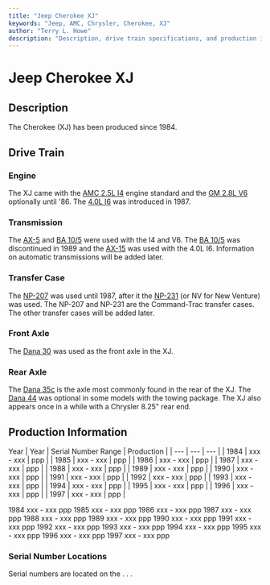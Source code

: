 ```yaml
---
title: "Jeep Cherokee XJ"
keywords: "Jeep, AMC, Chrysler, Cherokee, XJ"
author: "Terry L. Howe"
description: "Description, drive train specifications, and production information for the Jeep Cherokee XJ"
---
```


# Jeep Cherokee XJ
## Description
The Cherokee (XJ) has been produced since 1984.
## Drive Train
### Engine
The XJ came with the
[AMC 2.5L I4](/engine/amc150.html)
engine standard and the
[GM 2.8L V6](/engine/gm173.html)
optionally until '86.  The
[4.0L I6](/engine/amc242.html)
was introduced in 1987.
### Transmission
The
[AX-5](/trans/ax5.html) and
[BA 10/5](/trans/ba10.html)
were used with the I4 and V6.  The
[BA 10/5](/trans/ba10.html)
was discontinued in 1989 and the
[AX-15](/trans/ax15.html)
was used with the 4.0L I6.
Information on automatic transmissions will be added later.
### Transfer Case
The [NP-207](/xfer/np207.html) was used until 1987, after
it the [NP-231](/xfer/np231.html) (or NV for New Venture)
was used.
The NP-207 and NP-231 are the Command-Trac transfer cases.  The
other transfer cases will be added later.
### Front Axle
The [Dana 30](/axle/d30.html) was used as the front axle in
the XJ.
### Rear Axle
The [Dana 35c](/axle/d35c.html) is the axle most commonly
found in the rear of the XJ.
The [Dana 44](/axle/d44.html) was optional in some models
with the towing package.
The XJ also appears once in a while with a Chrysler 8.25" rear end.
## Production Information
Year
| Year | Serial Number Range | Production |
| --- | --- | --- |
| 1984 | xxx - xxx | ppp |
| 1985 | xxx - xxx | ppp |
| 1986 | xxx - xxx | ppp |
| 1987 | xxx - xxx | ppp |
| 1988 | xxx - xxx | ppp |
| 1989 | xxx - xxx | ppp |
| 1990 | xxx - xxx | ppp |
| 1991 | xxx - xxx | ppp |
| 1992 | xxx - xxx | ppp |
| 1993 | xxx - xxx | ppp |
| 1994 | xxx - xxx | ppp |
| 1995 | xxx - xxx | ppp |
| 1996 | xxx - xxx | ppp |
| 1997 | xxx - xxx | ppp |

1984
xxx - xxx
ppp
1985
xxx - xxx
ppp
1986
xxx - xxx
ppp
1987
xxx - xxx
ppp
1988
xxx - xxx
ppp
1989
xxx - xxx
ppp
1990
xxx - xxx
ppp
1991
xxx - xxx
ppp
1992
xxx - xxx
ppp
1993
xxx - xxx
ppp
1994
xxx - xxx
ppp
1995
xxx - xxx
ppp
1996
xxx - xxx
ppp
1997
xxx - xxx
ppp
### Serial Number Locations
Serial numbers are located on the . . .